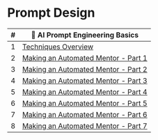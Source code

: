 # Prompt Design

| # | 🧠 AI Prompt Engineering Basics |
|--|--|
| 1 | [Techniques Overview][1] |
| 2 | [Making an Automated Mentor - Part 1][2] |
| 3 | [Making an Automated Mentor - Part 2][3] |
| 4 | [Making an Automated Mentor - Part 3][4] |
| 5 | [Making an Automated Mentor - Part 4][5] |
| 6 | [Making an Automated Mentor - Part 5][6] |
| 7 | [Making an Automated Mentor - Part 6][7] |
| 8 | [Making an Automated Mentor - Part 7][8] |


[1]: ./chapters/TECHNIQUES.md
[2]: ./chapters/TUTOR_01.md
[3]: ./chapters/TUTOR_02.md
[4]: ./chapters/TUTOR_03.md
[5]: ./chapters/TUTOR_04.md
[6]: ./chapters/TUTOR_05.md
[7]: ./chapters/TUTOR_06.md
[8]: ./chapters/TUTOR_07.md